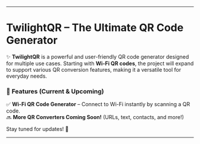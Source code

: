
---

# **TwilightQR – The Ultimate QR Code Generator**  
✨ **TwilightQR** is a powerful and user-friendly QR code generator designed for multiple use cases. Starting with **Wi-Fi QR codes**, the project will expand to support various QR conversion features, making it a versatile tool for everyday needs.  

### 🚀 **Features (Current & Upcoming)**  
✅ **Wi-Fi QR Code Generator** – Connect to Wi-Fi instantly by scanning a QR code.  
🔜 **More QR Converters Coming Soon!** (URLs, text, contacts, and more!)  

Stay tuned for updates! 🎉  

---

